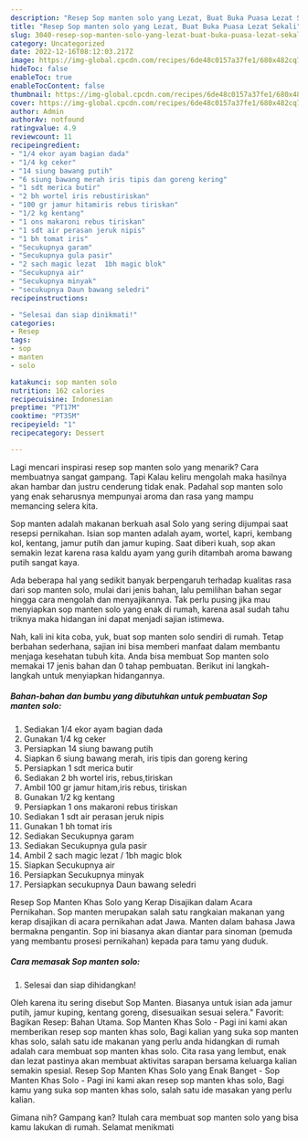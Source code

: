 ```yaml
---
description: "Resep Sop manten solo yang Lezat, Buat Buka Puasa Lezat Sekali"
title: "Resep Sop manten solo yang Lezat, Buat Buka Puasa Lezat Sekali"
slug: 3040-resep-sop-manten-solo-yang-lezat-buat-buka-puasa-lezat-sekali
category: Uncategorized
date: 2022-12-16T08:12:03.217Z
image: https://img-global.cpcdn.com/recipes/6de48c0157a37fe1/680x482cq70/sop-manten-solo-foto-resep-utama.jpg
hideToc: false
enableToc: true
enableTocContent: false
thumbnail: https://img-global.cpcdn.com/recipes/6de48c0157a37fe1/680x482cq70/sop-manten-solo-foto-resep-utama.jpg
cover: https://img-global.cpcdn.com/recipes/6de48c0157a37fe1/680x482cq70/sop-manten-solo-foto-resep-utama.jpg
author: Admin
authorAv: notfound
ratingvalue: 4.9
reviewcount: 11
recipeingredient:
- "1/4 ekor ayam bagian dada"
- "1/4 kg ceker"
- "14 siung bawang putih"
- "6 siung bawang merah iris tipis dan goreng kering"
- "1 sdt merica butir"
- "2 bh wortel iris rebustiriskan"
- "100 gr jamur hitamiris rebus tiriskan"
- "1/2 kg kentang"
- "1 ons makaroni rebus tiriskan"
- "1 sdt air perasan jeruk nipis"
- "1 bh tomat iris"
- "Secukupnya garam"
- "Secukupnya gula pasir"
- "2 sach magic lezat  1bh magic blok"
- "Secukupnya air"
- "Secukupnya minyak"
- "secukupnya Daun bawang seledri"
recipeinstructions:

- "Selesai dan siap dinikmati!"
categories:
- Resep
tags:
- sop
- manten
- solo

katakunci: sop manten solo 
nutrition: 162 calories
recipecuisine: Indonesian
preptime: "PT17M"
cooktime: "PT35M"
recipeyield: "1"
recipecategory: Dessert

---
```



Lagi mencari inspirasi resep sop manten solo yang menarik? Cara membuatnya sangat gampang. Tapi Kalau keliru mengolah maka hasilnya akan hambar dan justru cenderung tidak enak. Padahal sop manten solo yang enak seharusnya mempunyai aroma dan rasa yang mampu memancing selera kita.


Sop manten adalah makanan berkuah asal Solo yang sering dijumpai saat resepsi pernikahan. Isian sop manten adalah ayam, wortel, kapri, kembang kol, kentang, jamur putih dan jamur kuping. Saat diberi kuah, sop akan semakin lezat karena rasa kaldu ayam yang gurih ditambah aroma bawang putih sangat kaya.

Ada beberapa hal yang sedikit banyak berpengaruh terhadap kualitas rasa dari sop manten solo, mulai dari jenis bahan, lalu pemilihan bahan segar hingga cara mengolah dan menyajikannya. Tak perlu pusing jika mau menyiapkan sop manten solo yang enak di rumah, karena asal sudah tahu triknya maka hidangan ini dapat menjadi sajian istimewa.


Nah, kali ini kita coba, yuk, buat sop manten solo sendiri di rumah. Tetap berbahan sederhana, sajian ini bisa memberi manfaat dalam membantu menjaga kesehatan tubuh kita. Anda bisa membuat Sop manten solo memakai 17 jenis bahan dan 0 tahap pembuatan. Berikut ini langkah-langkah untuk menyiapkan hidangannya.

<!--inarticleads1-->

##### Bahan-bahan dan bumbu yang dibutuhkan untuk pembuatan Sop manten solo:

1. Sediakan 1/4 ekor ayam bagian dada
1. Gunakan 1/4 kg ceker
1. Persiapkan 14 siung bawang putih
1. Siapkan 6 siung bawang merah, iris tipis dan goreng kering
1. Persiapkan 1 sdt merica butir
1. Sediakan 2 bh wortel iris, rebus,tiriskan
1. Ambil 100 gr jamur hitam,iris rebus, tiriskan
1. Gunakan 1/2 kg kentang
1. Persiapkan 1 ons makaroni rebus tiriskan
1. Sediakan 1 sdt air perasan jeruk nipis
1. Gunakan 1 bh tomat iris
1. Sediakan Secukupnya garam
1. Sediakan Secukupnya gula pasir
1. Ambil 2 sach magic lezat / 1bh magic blok
1. Siapkan Secukupnya air
1. Persiapkan Secukupnya minyak
1. Persiapkan secukupnya Daun bawang seledri


Resep Sop Manten Khas Solo yang Kerap Disajikan dalam Acara Pernikahan. Sop manten merupakan salah satu rangkaian makanan yang kerap disajikan di acara pernikahan adat Jawa. Manten dalam bahasa Jawa bermakna pengantin. Sop ini biasanya akan diantar para sinoman (pemuda yang membantu prosesi pernikahan) kepada para tamu yang duduk. 

<!--inarticleads2-->

##### Cara memasak Sop manten solo:


1. Selesai dan siap dihidangkan!

Oleh karena itu sering disebut Sop Manten. Biasanya untuk isian ada jamur putih, jamur kuping, kentang goreng, disesuaikan sesuai selera.&#34; Favorit: Bagikan Resep: Bahan Utama. Sop Manten Khas Solo - Pagi ini kami akan memberikan resep sop manten khas solo, Bagi kalian yang suka sop manten khas solo, salah satu ide makanan yang perlu anda hidangkan di rumah adalah cara membuat sop manten khas solo. Cita rasa yang lembut, enak dan lezat pastinya akan membuat aktivitas sarapan bersama keluarga kalian semakin spesial. Resep Sop Manten Khas Solo yang Enak Banget - Sop Manten Khas Solo - Pagi ini kami akan resep sop manten khas solo, Bagi kamu yang suka sop manten khas solo, salah satu ide masakan yang perlu kalian. 

Gimana nih? Gampang kan? Itulah cara membuat sop manten solo yang bisa kamu lakukan di rumah. Selamat menikmati

